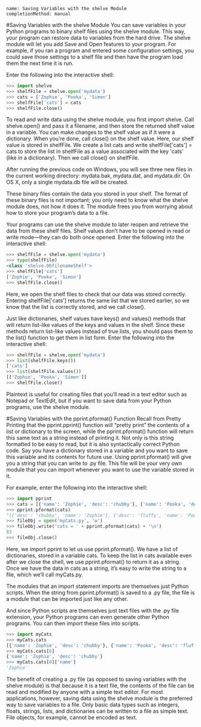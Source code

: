 ```ngMeta
name: Saving Variables with the shelve Module
completionMethod: manual
```
#Saving Variables with the shelve Module
You can save variables in your Python programs to binary shelf files using the shelve module. This way, your program can restore data to variables from the hard drive. The shelve module will let you add Save and Open features to your program. For example, if you ran a program and entered some configuration settings, you could save those settings to a shelf file and then have the program load them the next time it is run.

Enter the following into the interactive shell:

```python
>>> import shelve
>>> shelfFile = shelve.open('mydata')
>>> cats = ['Zophie', 'Pooka', 'Simon']
>>> shelfFile['cats'] = cats
>>> shelfFile.close()
```
To read and write data using the shelve module, you first import shelve. Call shelve.open() and pass it a filename, and then store the returned shelf value in a variable. You can make changes to the shelf value as if it were a dictionary. When you’re done, call close() on the shelf value. Here, our shelf value is stored in shelfFile. We create a list cats and write shelfFile['cats'] = cats to store the list in shelfFile as a value associated with the key 'cats' (like in a dictionary). Then we call close() on shelfFile.

After running the previous code on Windows, you will see three new files in the current working directory: mydata.bak, mydata.dat, and mydata.dir. On OS X, only a single mydata.db file will be created.

These binary files contain the data you stored in your shelf. The format of these binary files is not important; you only need to know what the shelve module does, not how it does it. The module frees you from worrying about how to store your program’s data to a file.

Your programs can use the shelve module to later reopen and retrieve the data from these shelf files. Shelf values don’t have to be opened in read or write mode—they can do both once opened. Enter the following into the interactive shell:

```python
>>> shelfFile = shelve.open('mydata')
>>> type(shelfFile)
<class 'shelve.DbfilenameShelf'>
>>> shelfFile['cats']
['Zophie', 'Pooka', 'Simon']
>>> shelfFile.close()
```
Here, we open the shelf files to check that our data was stored correctly. Entering shelfFile['cats'] returns the same list that we stored earlier, so we know that the list is correctly stored, and we call close().

Just like dictionaries, shelf values have keys() and values() methods that will return list-like values of the keys and values in the shelf. Since these methods return list-like values instead of true lists, you should pass them to the list() function to get them in list form. Enter the following into the interactive shell:

```python
>>> shelfFile = shelve.open('mydata')
>>> list(shelfFile.keys())
['cats']
>>> list(shelfFile.values())
[['Zophie', 'Pooka', 'Simon']]
>>> shelfFile.close()
```
Plaintext is useful for creating files that you’ll read in a text editor such as Notepad or TextEdit, but if you want to save data from your Python programs, use the shelve module.

#Saving Variables with the pprint.pformat() Function
Recall from Pretty Printing that the pprint.pprint() function will “pretty print” the contents of a list or dictionary to the screen, while the pprint.pformat() function will return this same text as a string instead of printing it. Not only is this string formatted to be easy to read, but it is also syntactically correct Python code. Say you have a dictionary stored in a variable and you want to save this variable and its contents for future use. Using pprint.pformat() will give you a string that you can write to .py file. This file will be your very own module that you can import whenever you want to use the variable stored in it.

For example, enter the following into the interactive shell:

```python
>>> import pprint
>>> cats = [{'name': 'Zophie', 'desc': 'chubby'}, {'name': 'Pooka', 'desc': 'fluffy'}]
>>> pprint.pformat(cats)
"[{'desc': 'chubby', 'name': 'Zophie'}, {'desc': 'fluffy', 'name': 'Pooka'}]"
>>> fileObj = open('myCats.py', 'w')
>>> fileObj.write('cats = ' + pprint.pformat(cats) + '\n')
83
>>> fileObj.close()
```
Here, we import pprint to let us use pprint.pformat(). We have a list of dictionaries, stored in a variable cats. To keep the list in cats available even after we close the shell, we use pprint.pformat() to return it as a string. Once we have the data in cats as a string, it’s easy to write the string to a file, which we’ll call myCats.py.

The modules that an import statement imports are themselves just Python scripts. When the string from pprint.pformat() is saved to a .py file, the file is a module that can be imported just like any other.

And since Python scripts are themselves just text files with the .py file extension, your Python programs can even generate other Python programs. You can then import these files into scripts.

```python
>>> import myCats
>>> myCats.cats
[{'name': 'Zophie', 'desc': 'chubby'}, {'name': 'Pooka', 'desc': 'fluffy'}]
>>> myCats.cats[0]
{'name': 'Zophie', 'desc': 'chubby'}
>>> myCats.cats[0]['name']
'Zophie'
```
The benefit of creating a .py file (as opposed to saving variables with the shelve module) is that because it is a text file, the contents of the file can be read and modified by anyone with a simple text editor. For most applications, however, saving data using the shelve module is the preferred way to save variables to a file. Only basic data types such as integers, floats, strings, lists, and dictionaries can be written to a file as simple text. File objects, for example, cannot be encoded as text.

